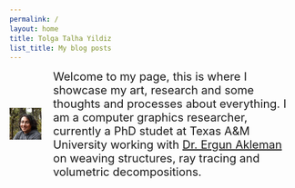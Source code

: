 ```yaml
---
permalink: /
layout: home
title: Tolga Talha Yildiz
list_title: My blog posts
---
```


<style>
    .container{
        display:flex;
        align-items: center;
        jutify-content: center
    }
    .img{
        max-width:100%;
        max-height:100%;
        
    }
    .text{
        font-size: 20px;
        padding-left: 20px;
    }
</style>
<div class="container">
    
<div class="img">
<img src="../assets/imgs/pp.jpg">
</div>

<div class="text">
Welcome to my page, this is where I showcase my art, research and some thoughts and processes about everything. I am a computer graphics researcher, currently a PhD studet at Texas A&M University working with  <a href="http://people.tamu.edu/~ergun/">Dr. Ergun Akleman</a> on weaving structures, ray tracing and volumetric decompositions. 
</div>

</div>


</div>


[gh-site]: https://pages.github.com/
[minima]: https://github.com/jekyll/minima/tree/2.5-stable
[jk]: https://jekyllrb.com/
[gh]: https://help.github.com/en/github/working-with-github-pages`